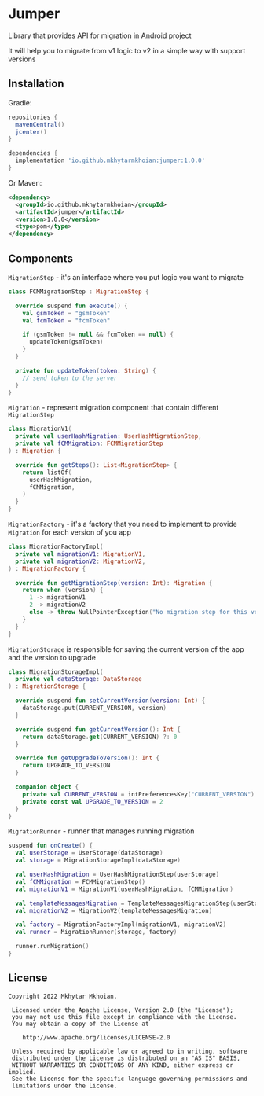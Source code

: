 # Jumper
Library that provides API for migration in Android project

It will help you to migrate from v1 logic to v2 in a simple way with support versions

## Installation

Gradle:
```gradle
repositories {
  mavenCentral()
  jcenter()
}

dependencies {
  implementation 'io.github.mkhytarmkhoian:jumper:1.0.0'
}
```

Or Maven:
```xml
<dependency>
  <groupId>io.github.mkhytarmkhoian</groupId>
  <artifactId>jumper</artifactId>
  <version>1.0.0</version>
  <type>pom</type>
</dependency>
```

## Components

`MigrationStep` - it's an interface where you put logic you want to migrate

```kotlin
class FCMMigrationStep : MigrationStep {

  override suspend fun execute() {
    val gsmToken = "gsmToken"
    val fcmToken = "fcmToken"

    if (gsmToken != null && fcmToken == null) {
      updateToken(gsmToken)
    }
  }

  private fun updateToken(token: String) {
    // send token to the server
  }
}
```

`Migration` - represent migration component that contain different `MigrationStep`

```kotlin
class MigrationV1(
  private val userHashMigration: UserHashMigrationStep,
  private val fCMMigration: FCMMigrationStep
) : Migration {

  override fun getSteps(): List<MigrationStep> {
    return listOf(
      userHashMigration,
      fCMMigration,
    )
  }
}
```

`MigrationFactory` - it's a factory that you need to implement to provide `Migration` for each version of you app

```kotlin
class MigrationFactoryImpl(
  private val migrationV1: MigrationV1,
  private val migrationV2: MigrationV2,
) : MigrationFactory {

  override fun getMigrationStep(version: Int): Migration {
    return when (version) {
      1 -> migrationV1
      2 -> migrationV2
      else -> throw NullPointerException("No migration step for this version")
    }
  }
}
```

`MigrationStorage` is responsible for saving the current version of the app and the version to upgrade

```kotlin
class MigrationStorageImpl(
  private val dataStorage: DataStorage
) : MigrationStorage {

  override suspend fun setCurrentVersion(version: Int) {
    dataStorage.put(CURRENT_VERSION, version)
  }

  override suspend fun getCurrentVersion(): Int {
    return dataStorage.get(CURRENT_VERSION) ?: 0
  }

  override fun getUpgradeToVersion(): Int {
    return UPGRADE_TO_VERSION
  }

  companion object {
    private val CURRENT_VERSION = intPreferencesKey("CURRENT_VERSION")
    private const val UPGRADE_TO_VERSION = 2
  }
}
```

`MigrationRunner` - runner that manages running migration

```kotlin
suspend fun onCreate() {
  val userStorage = UserStorage(dataStorage)
  val storage = MigrationStorageImpl(dataStorage)

  val userHashMigration = UserHashMigrationStep(userStorage)
  val fCMMigration = FCMMigrationStep()
  val migrationV1 = MigrationV1(userHashMigration, fCMMigration)

  val templateMessagesMigration = TemplateMessagesMigrationStep(userStorage)
  val migrationV2 = MigrationV2(templateMessagesMigration)

  val factory = MigrationFactoryImpl(migrationV1, migrationV2)
  val runner = MigrationRunner(storage, factory)

  runner.runMigration()
}
```

## License
```
Copyright 2022 Mkhytar Mkhoian.

 Licensed under the Apache License, Version 2.0 (the "License");
 you may not use this file except in compliance with the License.
 You may obtain a copy of the License at

    http://www.apache.org/licenses/LICENSE-2.0

 Unless required by applicable law or agreed to in writing, software
 distributed under the License is distributed on an "AS IS" BASIS,
 WITHOUT WARRANTIES OR CONDITIONS OF ANY KIND, either express or implied.
 See the License for the specific language governing permissions and
 limitations under the License.
```